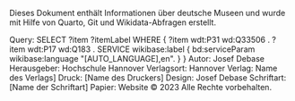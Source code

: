 Dieses Dokument enthält Informationen über deutsche Museen und wurde mit Hilfe von Quarto, Git und Wikidata-Abfragen erstellt.


Query: SELECT ?item ?itemLabel WHERE { ?item wdt:P31 wd:Q33506 . ?item wdt:P17 wd:Q183 . SERVICE wikibase:label { bd:serviceParam wikibase:language "[AUTO_LANGUAGE],en". } } Autor: Josef Debase Herausgeber: Hochschule Hannover Verlagsort: Hannover Verlag: Name des Verlags] Druck: [Name des Druckers] Design: Josef Debase Schriftart: [Name der Schriftart] Papier: Website © 2023 Alle Rechte vorbehalten.
